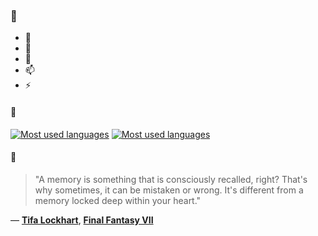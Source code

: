 ### 👋

- 🔭
- 🌱
- 💬
- 📫
- ⚡

#### 🧏

[![Most used languages](https://github-readme-stats-aynah.vercel.app/api/top-langs/?username=aynh&theme=solarized-dark&langs_count=6&layout=compact&hide_title=true)](https://github.com/anuraghazra/github-readme-stats#gh-dark-mode-only)
[![Most used languages](https://github-readme-stats-aynah.vercel.app/api/top-langs/?username=aynh&theme=solarized-light&langs_count=6&layout=compact&hide_title=true)](https://github.com/anuraghazra/github-readme-stats#gh-light-mode-only)

#### 💬

> "A memory is something that is consciously recalled, right? That's why sometimes, it can be mistaken or wrong. It's different from a memory locked deep within your heart."

&mdash; [**Tifa Lockhart**](https://myanimelist.net/character.php?q=Tifa%20Lockhart&cat=character), [**Final Fantasy VII**](https://myanimelist.net/search/all?q=Final%20Fantasy%20VII&cat=all)
